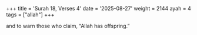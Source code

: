 +++
title = 'Surah 18, Verses 4'
date = '2025-08-27'
weight = 2144
ayah = 4
tags = ["allah"]
+++

and to warn those who claim, “Allah has offspring.”